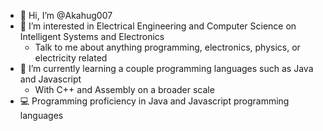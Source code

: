 - 👋 Hi, I’m @Akahug007
- 👀 I’m interested in Electrical Engineering and Computer Science on Intelligent Systems and Electronics
  - Talk to me about anything programming, electronics, physics, or electricity related
- 🌱 I’m currently learning a couple programming languages such as Java and Javascript
  - With C++ and Assembly on a broader scale
- 💻 Programming proficiency in Java and Javascript programming languages

<!---
Akahug007/Akahug007 is a ✨ special ✨ repository because its `README.md` (this file) appears on your GitHub profile.
You can click the Preview link to take a look at your changes.
--->
